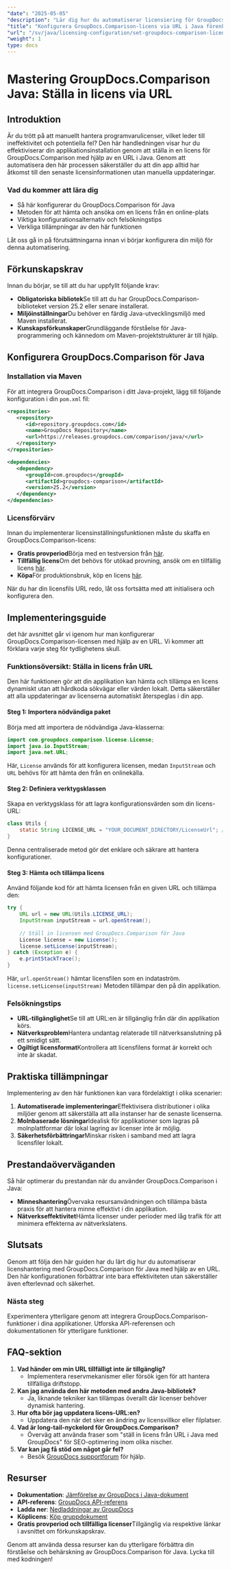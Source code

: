 ```yaml
---
"date": "2025-05-05"
"description": "Lär dig hur du automatiserar licensiering för GroupDocs.Comparison med hjälp av en URL i Java. Effektivisera din installation och säkerställ att licenserna alltid är uppdaterade."
"title": "Konfigurera GroupDocs.Comparison-licens via URL i Java förenklar licensautomation"
"url": "/sv/java/licensing-configuration/set-groupdocs-comparison-license-url-java/"
"weight": 1
type: docs
---
```

# Mastering GroupDocs.Comparison Java: Ställa in licens via URL

## Introduktion

Är du trött på att manuellt hantera programvarulicenser, vilket leder till ineffektivitet och potentiella fel? Den här handledningen visar hur du effektiviserar din applikationsinstallation genom att ställa in en licens för GroupDocs.Comparison med hjälp av en URL i Java. Genom att automatisera den här processen säkerställer du att din app alltid har åtkomst till den senaste licensinformationen utan manuella uppdateringar.

### Vad du kommer att lära dig
- Så här konfigurerar du GroupDocs.Comparison för Java
- Metoden för att hämta och ansöka om en licens från en online-plats
- Viktiga konfigurationsalternativ och felsökningstips
- Verkliga tillämpningar av den här funktionen

Låt oss gå in på förutsättningarna innan vi börjar konfigurera din miljö för denna automatisering.

## Förkunskapskrav
Innan du börjar, se till att du har uppfyllt följande krav:

- **Obligatoriska bibliotek**Se till att du har GroupDocs.Comparison-biblioteket version 25.2 eller senare installerat.
- **Miljöinställningar**Du behöver en färdig Java-utvecklingsmiljö med Maven installerat.
- **Kunskapsförkunskaper**Grundläggande förståelse för Java-programmering och kännedom om Maven-projektstrukturer är till hjälp.

## Konfigurera GroupDocs.Comparison för Java

### Installation via Maven
För att integrera GroupDocs.Comparison i ditt Java-projekt, lägg till följande konfiguration i din `pom.xml` fil:

```xml
<repositories>
   <repository>
      <id>repository.groupdocs.com</id>
      <name>GroupDocs Repository</name>
      <url>https://releases.groupdocs.com/comparison/java/</url>
   </repository>
</repositories>

<dependencies>
   <dependency>
      <groupId>com.groupdocs</groupId>
      <artifactId>groupdocs-comparison</artifactId>
      <version>25.2</version>
   </dependency>
</dependencies>
```

### Licensförvärv
Innan du implementerar licensinställningsfunktionen måste du skaffa en GroupDocs.Comparison-licens:
- **Gratis provperiod**Börja med en testversion från [här](https://releases.groupdocs.com/comparison/java/).
- **Tillfällig licens**Om det behövs för utökad provning, ansök om en tillfällig licens [här](https://purchase.groupdocs.com/temporary-license/).
- **Köpa**För produktionsbruk, köp en licens [här](https://purchase.groupdocs.com/buy).

När du har din licensfils URL redo, låt oss fortsätta med att initialisera och konfigurera den.

## Implementeringsguide
det här avsnittet går vi igenom hur man konfigurerar GroupDocs.Comparison-licensen med hjälp av en URL. Vi kommer att förklara varje steg för tydlighetens skull.

### Funktionsöversikt: Ställa in licens från URL
Den här funktionen gör att din applikation kan hämta och tillämpa en licens dynamiskt utan att hårdkoda sökvägar eller värden lokalt. Detta säkerställer att alla uppdateringar av licenserna automatiskt återspeglas i din app.

#### Steg 1: Importera nödvändiga paket
Börja med att importera de nödvändiga Java-klasserna:

```java
import com.groupdocs.comparison.license.License;
import java.io.InputStream;
import java.net.URL;
```
Här, `License` används för att konfigurera licensen, medan `InputStream` och `URL` behövs för att hämta den från en onlinekälla.

#### Steg 2: Definiera verktygsklassen
Skapa en verktygsklass för att lagra konfigurationsvärden som din licens-URL:

```java
class Utils {
    static String LICENSE_URL = "YOUR_DOCUMENT_DIRECTORY/LicenseUrl"; // Ersätt med faktisk licens-URL-sökväg
}
```
Denna centraliserade metod gör det enklare och säkrare att hantera konfigurationer.

#### Steg 3: Hämta och tillämpa licens
Använd följande kod för att hämta licensen från en given URL och tillämpa den:

```java
try {
    URL url = new URL(Utils.LICENSE_URL);
    InputStream inputStream = url.openStream();
    
    // Ställ in licensen med GroupDocs.Comparison för Java
    License license = new License();
    license.setLicense(inputStream);
} catch (Exception e) {
    e.printStackTrace();
}
```
Här, `url.openStream()` hämtar licensfilen som en indataström. `license.setLicense(inputStream)` Metoden tillämpar den på din applikation.

### Felsökningstips
- **URL-tillgänglighet**Se till att URL:en är tillgänglig från där din applikation körs.
- **Nätverksproblem**Hantera undantag relaterade till nätverksanslutning på ett smidigt sätt.
- **Ogiltigt licensformat**Kontrollera att licensfilens format är korrekt och inte är skadat.

## Praktiska tillämpningar
Implementering av den här funktionen kan vara fördelaktigt i olika scenarier:
1. **Automatiserade implementeringar**Effektivisera distributioner i olika miljöer genom att säkerställa att alla instanser har de senaste licenserna.
2. **Molnbaserade lösningar**Idealisk för applikationer som lagras på molnplattformar där lokal lagring av licenser inte är möjlig.
3. **Säkerhetsförbättringar**Minskar risken i samband med att lagra licensfiler lokalt.

## Prestandaöverväganden
Så här optimerar du prestandan när du använder GroupDocs.Comparison i Java:
- **Minneshantering**Övervaka resursanvändningen och tillämpa bästa praxis för att hantera minne effektivt i din applikation.
- **Nätverkseffektivitet**Hämta licenser under perioder med låg trafik för att minimera effekterna av nätverkslatens.

## Slutsats
Genom att följa den här guiden har du lärt dig hur du automatiserar licenshantering med GroupDocs.Comparison för Java med hjälp av en URL. Den här konfigurationen förbättrar inte bara effektiviteten utan säkerställer även efterlevnad och säkerhet.

### Nästa steg
Experimentera ytterligare genom att integrera GroupDocs.Comparison-funktioner i dina applikationer. Utforska API-referensen och dokumentationen för ytterligare funktioner.

## FAQ-sektion
1. **Vad händer om min URL tillfälligt inte är tillgänglig?**
   - Implementera reservmekanismer eller försök igen för att hantera tillfälliga driftstopp.
2. **Kan jag använda den här metoden med andra Java-bibliotek?**
   - Ja, liknande tekniker kan tillämpas överallt där licenser behöver dynamisk hantering.
3. **Hur ofta bör jag uppdatera licens-URL:en?**
   - Uppdatera den när det sker en ändring av licensvillkor eller filplatser.
4. **Vad är long-tail-nyckelord för GroupDocs.Comparison?**
   - Överväg att använda fraser som "ställ in licens från URL i Java med GroupDocs" för SEO-optimering inom olika nischer.
5. **Var kan jag få stöd om något går fel?**
   - Besök [GroupDocs supportforum](https://forum.groupdocs.com/c/comparison) för hjälp.

## Resurser
- **Dokumentation**: [Jämförelse av GroupDocs i Java-dokument](https://docs.groupdocs.com/comparison/java/)
- **API-referens**: [GroupDocs API-referens](https://reference.groupdocs.com/comparison/java/)
- **Ladda ner**: [Nedladdningar av GroupDocs](https://releases.groupdocs.com/comparison/java/)
- **Köplicens**: [Köp gruppdokument](https://purchase.groupdocs.com/buy)
- **Gratis provperiod och tillfälliga licenser**Tillgänglig via respektive länkar i avsnittet om förkunskapskrav.

Genom att använda dessa resurser kan du ytterligare förbättra din förståelse och behärskning av GroupDocs.Comparison för Java. Lycka till med kodningen!